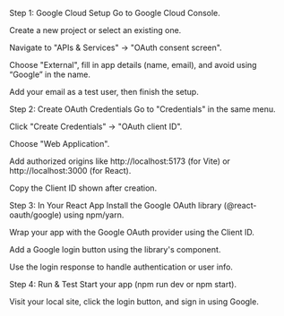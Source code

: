 Step 1: Google Cloud Setup
Go to Google Cloud Console.

Create a new project or select an existing one.

Navigate to "APIs & Services" → "OAuth consent screen".

Choose "External", fill in app details (name, email), and avoid using “Google” in the name.

Add your email as a test user, then finish the setup.

Step 2: Create OAuth Credentials
Go to "Credentials" in the same menu.

Click "Create Credentials" → "OAuth client ID".

Choose "Web Application".

Add authorized origins like http://localhost:5173 (for Vite) or http://localhost:3000 (for React).

Copy the Client ID shown after creation.

Step 3: In Your React App
Install the Google OAuth library (@react-oauth/google) using npm/yarn.

Wrap your app with the Google OAuth provider using the Client ID.

Add a Google login button using the library's component.

Use the login response to handle authentication or user info.

Step 4: Run & Test
Start your app (npm run dev or npm start).

Visit your local site, click the login button, and sign in using Google.
